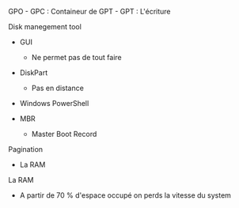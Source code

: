 GPO
	- GPC : Containeur de GPT
	- GPT : L'écriture 

Disk manegement tool

- GUI
	- Ne permet pas de tout faire
- DiskPart
	- Pas en distance
- Windows PowerShell

- MBR
	- Master Boot Record

Pagination
- La RAM 

La RAM
- A partir de 70 % d'espace occupé on perds la vitesse du system
